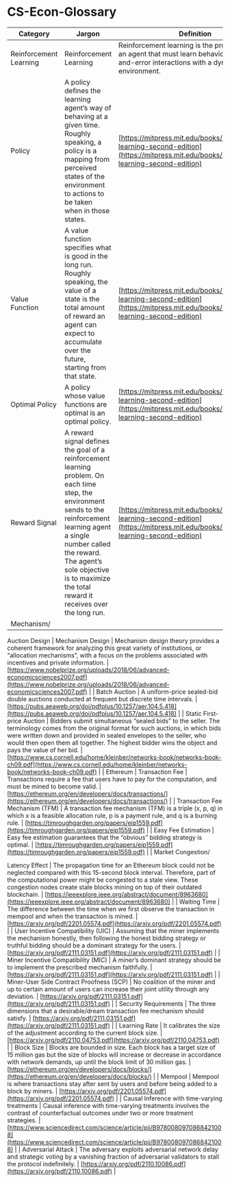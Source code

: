 # CS-Econ-Glossary

| Category                                      | Jargon                                                                                                                                                                                                                                                                                                              | Definition                                                                                                                                                                                                           | Citation                                                                                                                                                     |
| --------------------------------------------- | ------------------------------------------------------------------------------------------------------------------------------------------------------------------------------------------------------------------------------------------------------------------------------------------------------------------- | -------------------------------------------------------------------------------------------------------------------------------------------------------------------------------------------------------------------- | ------------------------------------------------------------------------------------------------------------------------------------------------------------ |
| Reinforcement Learning                        | Reinforcement Learning                                                                                                                                                                                                                                                                                              | Reinforcement learning is the problem faced by an agent that must learn behavior through trial-and-error interactions with a dynamic environment.                                                                    | [https://www.jair.org/index.php/jair/article/view/10166](https://www.jair.org/index.php/jair/article/view/10166)                                             |
| Policy                                        | A policy defines the learning agent’s way of behaving at a given time. Roughly speaking, a policy is a mapping from perceived states of the environment to actions to be taken when in those states.                                                                                                                | [https://mitpress.mit.edu/books/reinforcement-learning-second-edition](https://mitpress.mit.edu/books/reinforcement-learning-second-edition)                                                                         |
| Value Function                                | A value function specifies what is good in the long run. Roughly speaking, the value of a state is the total amount of reward an agent can expect to accumulate over the future, starting from that state.                                                                                                          | [https://mitpress.mit.edu/books/reinforcement-learning-second-edition](https://mitpress.mit.edu/books/reinforcement-learning-second-edition)                                                                         |
| Optimal Policy                                | A policy whose value functions are optimal is an optimal policy.                                                                                                                                                                                                                                                    | [https://mitpress.mit.edu/books/reinforcement-learning-second-edition](https://mitpress.mit.edu/books/reinforcement-learning-second-edition)                                                                         |
| Reward Signal                                 | A reward signal defines the goal of a reinforcement learning problem. On each time step, the environment sends to the reinforcement learning agent a single number called the reward. The agent’s sole objective is to maximize the total reward it receives over the long run.                                     | [https://mitpress.mit.edu/books/reinforcement-learning-second-edition](https://mitpress.mit.edu/books/reinforcement-learning-second-edition)                                                                         |
| Mechanism/

Auction Design                    | Mechanism Design                                                                                                                                                                                                                                                                                                    | Mechanism design theory provides a coherent framework for analyzing this great variety of institutions, or “allocation mechanisms”, with a focus on the problems associated with incentives and private information. | [https://www.nobelprize.org/uploads/2018/06/advanced-economicsciences2007.pdf](https://www.nobelprize.org/uploads/2018/06/advanced-economicsciences2007.pdf) |
| Batch Auction                                 | A uniform-price sealed-bid double auctions conducted at frequent but discrete time intervals.                                                                                                                                                                                                                       | [https://pubs.aeaweb.org/doi/pdfplus/10.1257/aer.104.5.418](https://pubs.aeaweb.org/doi/pdfplus/10.1257/aer.104.5.418)                                                                                               |
| Static First-price Auction                    | Bidders submit simultaneous “sealed bids” to the seller. The terminology comes from the original format for such auctions, in which bids were written down and provided in sealed envelopes to the seller, who would then open them all together. The highest bidder wins the object and pays the value of her bid. | [https://www.cs.cornell.edu/home/kleinber/networks-book/networks-book-ch09.pdf](https://www.cs.cornell.edu/home/kleinber/networks-book/networks-book-ch09.pdf)                                                       |
| Ethereum                                      | Transaction Fee                                                                                                                                                                                                                                                                                                     | Transactions require a fee that users have to pay for the computation, and must be mined to become valid.                                                                                                            | [https://ethereum.org/en/developers/docs/transactions/](https://ethereum.org/en/developers/docs/transactions/)                                               |
| Transaction Fee Mechanism (TFM)               | A transaction fee mechanism (TFM) is a triple (x, p, q) in which x is a feasible allocation rule, p is a payment rule, and q is a burning rule.                                                                                                                                                                     | [https://timroughgarden.org/papers/eip1559.pdf](https://timroughgarden.org/papers/eip1559.pdf)                                                                                                                       |
| Easy Fee Estimation                           | Easy fee estimation guarantees that the “obvious” bidding strategy is optimal.                                                                                                                                                                                                                                      | [https://timroughgarden.org/papers/eip1559.pdf](https://timroughgarden.org/papers/eip1559.pdf)                                                                                                                       |
| Market Congestion/

Latency Effect            | The propagation time for an Ethereum block could not be neglected compared with this 15-second block interval. Therefore, part of the computational power might be congested to a stale view. These congestion nodes create stale blocks mining on top of their outdated blockchain.                                | [https://ieeexplore.ieee.org/abstract/document/8963680](https://ieeexplore.ieee.org/abstract/document/8963680)                                                                                                       |
| Waiting Time                                  | The difference between the time when we first observe the transaction in mempool and when the transaction is mined.                                                                                                                                                                                                 | [https://arxiv.org/pdf/2201.05574.pdf](https://arxiv.org/pdf/2201.05574.pdf)                                                                                                                                         |
| User Incentive Compatibility (UIC)            | Assuming that the miner implements the mechanism honestly, then following the honest bidding strategy or truthful bidding should be a dominant strategy for the users.                                                                                                                                              | [https://arxiv.org/pdf/2111.03151.pdf](https://arxiv.org/pdf/2111.03151.pdf)                                                                                                                                         |
| Miner Incentive Compatibility (MIC)           | A miner’s dominant strategy should be to implement the prescribed mechanism faithfully.                                                                                                                                                                                                                             | [https://arxiv.org/pdf/2111.03151.pdf](https://arxiv.org/pdf/2111.03151.pdf)                                                                                                                                         |
| Miner-User Side Contract Proofness (SCP)      | No coalition of the miner and up to certain amount of users can increase their joint utility through any deviation.                                                                                                                                                                                                 | [https://arxiv.org/pdf/2111.03151.pdf](https://arxiv.org/pdf/2111.03151.pdf)                                                                                                                                         |
| Security Requirements                         | The three dimensions that a desirable/dream transaction fee mechanism should satisfy.                                                                                                                                                                                                                               | [https://arxiv.org/pdf/2111.03151.pdf](https://arxiv.org/pdf/2111.03151.pdf)                                                                                                                                         |
| Learning Rate                                 | It calibrates the size of the adjustment according to the current block size.                                                                                                                                                                                                                                       | [https://arxiv.org/pdf/2110.04753.pdf](https://arxiv.org/pdf/2110.04753.pdf)                                                                                                                                         |
| Block Size                                    | Blocks are bounded in size. Each block has a target size of 15 million gas but the size of blocks will increase or decrease in accordance with network demands, up until the block limit of 30 million gas.                                                                                                         | [https://ethereum.org/en/developers/docs/blocks/](https://ethereum.org/en/developers/docs/blocks/)                                                                                                                   |
| Mempool                                       | Mempool is where transactions stay after sent by users and before being added to a block by miners.                                                                                                                                                                                                                 | [https://arxiv.org/pdf/2201.05574.pdf](https://arxiv.org/pdf/2201.05574.pdf)                                                                                                                                         |
| Causal Inference with time-varying treatments | Causal inference with time-varying treatments involves the contrast of counterfactual outcomes under two or more treatment strategies.                                                                                                                                                                              | [https://www.sciencedirect.com/science/article/pii/B9780080970868421008](https://www.sciencedirect.com/science/article/pii/B9780080970868421008)                                                                     |
| Adversarial Attack                            | The adversary exploits adversarial network delay and strategic voting by a vanishing fraction of adversarial validators to stall the protocol indefinitely.                                                                                                                                                         | [https://arxiv.org/pdf/2110.10086.pdf](https://arxiv.org/pdf/2110.10086.pdf)                                                                                                                                         |
